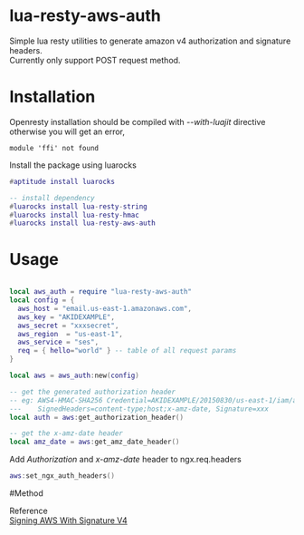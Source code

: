 # lua-resty-aws-auth
Simple lua resty utilities to generate amazon v4 authorization and signature headers.  
Currently only support POST request method.

# Installation

Openresty installation should be compiled with *--with-luajit* directive otherwise you will get an error,

    module 'ffi' not found

Install the package using luarocks 

```lua
#aptitude install luarocks

-- install dependency
#luarocks install lua-resty-string
#luarocks install lua-resty-hmac
#luarocks install lua-resty-aws-auth
```

# Usage

```lua

local aws_auth = require "lua-resty-aws-auth"
local config = {
  aws_host = "email.us-east-1.amazonaws.com",
  aws_key = "AKIDEXAMPLE",
  aws_secret = "xxxsecret",
  aws_region  = "us-east-1",
  aws_service = "ses",
  req = { hello="world" } -- table of all request params
}

local aws = aws_auth:new(config)

-- get the generated authorization header
-- eg: AWS4-HMAC-SHA256 Credential=AKIDEXAMPLE/20150830/us-east-1/iam/aws4_request, 
---    SignedHeaders=content-type;host;x-amz-date, Signature=xxx
local auth = aws:get_authorization_header()

-- get the x-amz-date header
local amz_date = aws:get_amz_date_header()

```

Add _Authorization_ and _x-amz-date_ header to ngx.req.headers

```lua
aws:set_ngx_auth_headers()

```

#Method



Reference  
[Signing AWS With Signature V4](https://docs.aws.amazon.com/general/latest/gr/sigv4_signing.html)
